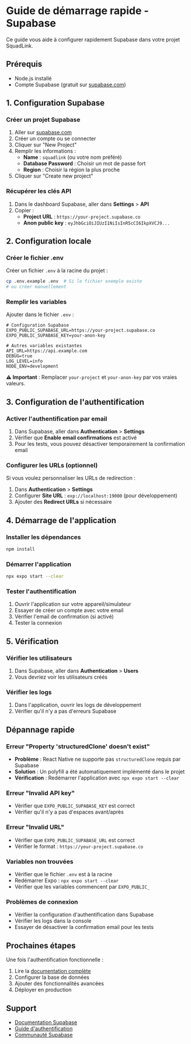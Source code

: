 # Guide de démarrage rapide - Supabase

Ce guide vous aide à configurer rapidement Supabase dans votre projet SquadLink.

## Prérequis

- Node.js installé
- Compte Supabase (gratuit sur [supabase.com](https://supabase.com))

## 1. Configuration Supabase

### Créer un projet Supabase

1. Aller sur [supabase.com](https://supabase.com)
2. Créer un compte ou se connecter
3. Cliquer sur "New Project"
4. Remplir les informations :
   - **Name** : `squadlink` (ou votre nom préféré)
   - **Database Password** : Choisir un mot de passe fort
   - **Region** : Choisir la région la plus proche
5. Cliquer sur "Create new project"

### Récupérer les clés API

1. Dans le dashboard Supabase, aller dans **Settings** > **API**
2. Copier :
   - **Project URL** : `https://your-project.supabase.co`
   - **Anon public key** : `eyJhbGciOiJIUzI1NiIsInR5cCI6IkpXVCJ9...`

## 2. Configuration locale

### Créer le fichier .env

Créer un fichier `.env` à la racine du projet :

```bash
cp .env.example .env  # Si le fichier exemple existe
# ou créer manuellement
```

### Remplir les variables

Ajouter dans le fichier `.env` :

```env
# Configuration Supabase
EXPO_PUBLIC_SUPABASE_URL=https://your-project.supabase.co
EXPO_PUBLIC_SUPABASE_KEY=your-anon-key

# Autres variables existantes
API_URL=https://api.example.com
DEBUG=true
LOG_LEVEL=info
NODE_ENV=development
```

**⚠️ Important** : Remplacer `your-project` et `your-anon-key` par vos vraies valeurs.

## 3. Configuration de l'authentification

### Activer l'authentification par email

1. Dans Supabase, aller dans **Authentication** > **Settings**
2. Vérifier que **Enable email confirmations** est activé
3. Pour les tests, vous pouvez désactiver temporairement la confirmation email

### Configurer les URLs (optionnel)

Si vous voulez personnaliser les URLs de redirection :

1. Dans **Authentication** > **Settings**
2. Configurer **Site URL** : `exp://localhost:19000` (pour développement)
3. Ajouter des **Redirect URLs** si nécessaire

## 4. Démarrage de l'application

### Installer les dépendances

```bash
npm install
```

### Démarrer l'application

```bash
npx expo start --clear
```

### Tester l'authentification

1. Ouvrir l'application sur votre appareil/simulateur
2. Essayer de créer un compte avec votre email
3. Vérifier l'email de confirmation (si activé)
4. Tester la connexion

## 5. Vérification

### Vérifier les utilisateurs

1. Dans Supabase, aller dans **Authentication** > **Users**
2. Vous devriez voir les utilisateurs créés

### Vérifier les logs

1. Dans l'application, ouvrir les logs de développement
2. Vérifier qu'il n'y a pas d'erreurs Supabase

## Dépannage rapide

### Erreur "Property 'structuredClone' doesn't exist"

- **Problème** : React Native ne supporte pas `structuredClone` requis par Supabase
- **Solution** : Un polyfill a été automatiquement implémenté dans le projet
- **Vérification** : Redémarrer l'application avec `npx expo start --clear`

### Erreur "Invalid API key"

- Vérifier que `EXPO_PUBLIC_SUPABASE_KEY` est correct
- Vérifier qu'il n'y a pas d'espaces avant/après

### Erreur "Invalid URL"

- Vérifier que `EXPO_PUBLIC_SUPABASE_URL` est correct
- Vérifier le format : `https://your-project.supabase.co`

### Variables non trouvées

- Vérifier que le fichier `.env` est à la racine
- Redémarrer Expo : `npx expo start --clear`
- Vérifier que les variables commencent par `EXPO_PUBLIC_`

### Problèmes de connexion

- Vérifier la configuration d'authentification dans Supabase
- Vérifier les logs dans la console
- Essayer de désactiver la confirmation email pour les tests

## Prochaines étapes

Une fois l'authentification fonctionnelle :

1. Lire la [documentation complète](./supabase-implementation.md)
2. Configurer la base de données
3. Ajouter des fonctionnalités avancées
4. Déployer en production

## Support

- [Documentation Supabase](https://supabase.com/docs)
- [Guide d'authentification](https://supabase.com/docs/guides/auth)
- [Communauté Supabase](https://github.com/supabase/supabase/discussions) 